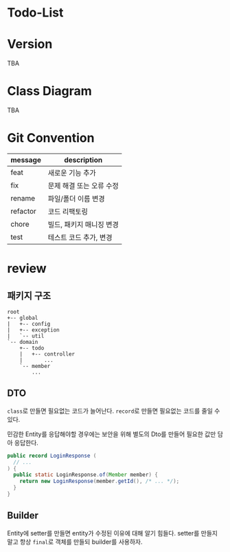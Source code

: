# Todo-List

# Version

TBA

# Class Diagram

TBA

# Git Convention

| message  | description    |
|----------|----------------|
| feat     | 새로운 기능 추가      |
| fix      | 문제 해결 또는 오류 수정 |
| rename   | 파일/폴더 이름 변경    |
| refactor | 코드 리팩토링        |
| chore    | 빌드, 패키지 매니징 변경 |
| test     | 테스트 코드 추가, 변경 |

# review

## 패키지 구조

```
root
+-- global
|   +-- config
|   +-- exception
|   `-- util
`-- domain
    +-- todo
    |   +-- controller
    |       ...
    `-- member
        ...
```

## DTO

`class`로 만들면 필요없는 코드가 늘어난다. `record`로 만들면 필요없는 코드를 줄일 수 있다.

민감한 Entity를 응답해야할 경우에는 보안을 위해 별도의 Dto를 만들어 필요한 값만 담아 응답한다.
```java
public record LoginResponse (
  // ...  
) {
  public static LoginResponse.of(Member member) {
    return new LoginResponse(member.getId(), /* ... */);
  }
}
```

## Builder

Entity에 setter를 만들면 entity가 수정된 이유에 대해 알기 힘들다. setter를 만들지 말고 항상 `final`로 객체를 만들되 builder를 사용하자. 
